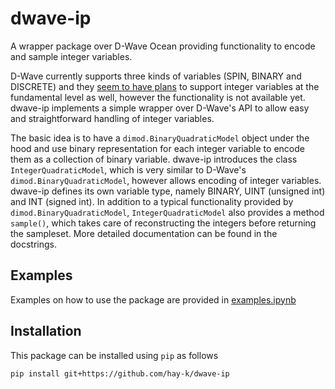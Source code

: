 # dwave-ip
A wrapper package over D-Wave Ocean providing functionality to encode and sample integer variables.

D-Wave currently supports three kinds of variables (SPIN, BINARY and DISCRETE) and they [seem to have plans](https://github.com/dwavesystems/dimod/issues/664) to support integer variables at the fundamental level as well, however the functionality is not available yet. dwave-ip implements a simple wrapper over D-Wave's API to allow easy and straightforward handling of integer variables.

The basic idea is to have a `dimod.BinaryQuadraticModel` object under the hood and use binary representation for each integer variable to encode them as a collection of binary variable. dwave-ip introduces the class `IntegerQuadraticModel`, which is very similar to D-Wave's `dimod.BinaryQuadraticModel`, however allows encoding of integer variables. dwave-ip defines its own variable type, namely BINARY, UINT (unsigned int) and INT (signed int). In addition to a typical functionality provided by `dimod.BinaryQuadraticModel`, `IntegerQuadraticModel` also provides a method `sample()`, which takes care of reconstructing the integers before returning the sampleset. More detailed documentation can be found in the docstrings.

## Examples
Examples on how to use the package are provided in [examples.ipynb](examples.ipynb)

## Installation
This package can be installed using `pip` as follows

`pip install git+https://github.com/hay-k/dwave-ip`
